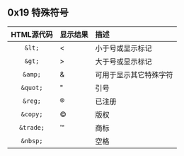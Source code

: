 ## 0x19 特殊符号

| HTML源代码 | 显示结果 | 描述 |
|:----------:|:--------|:----------------|
| `&lt;`     | <       | 小于号或显示标记 |
| `&gt;`     | >       | 大于号或显示标记 |
| `&amp;`    | &       | 可用于显示其它特殊字符 |
| `&quot;`   | "       | 引号            |
| `&reg;`    | ®       | 已注册          |
| `&copy;`   | ©       | 版权            |
| `&trade;`  | ™       | 商标            |
| `&nbsp;`   |         | 空格            |